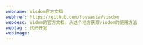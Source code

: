 ```yaml
---
webname: Visdom官方文档
webhref: https://github.com/fossasia/visdom
webdesc: Vidom的官方文档，从这个地方获取visdom的使用方法
webtag : 代码开发
webimage: 
---
```

